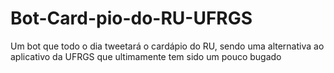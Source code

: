 # Bot-Card-pio-do-RU-UFRGS
Um bot que todo o dia tweetará o cardápio do RU, sendo uma alternativa ao aplicativo da UFRGS que ultimamente tem sido um pouco bugado
